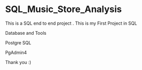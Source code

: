 # SQL_Music_Store_Analysis
This is a SQL end to end project .
This is my First Project in SQL 

Database and Tools

Postgre SQL

PgAdmin4

Thank you  :)
